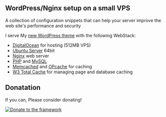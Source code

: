 ## WordPress/Nginx setup on a small VPS
A collection of configuration snippets that can help your server improve the web site's performance and security

I serve My [new WordPress theme](http://starter.croti.com/) with the following WebStack:

* [DigitalOcean](https://www.digitalocean.com/?refcode=15811ecfb795) for hosting (512MB VPS)
* [Ubuntu Server](http://www.ubuntu.com/server) 64bit
* [Nginx](http://nginx.org/) web server
* [PHP](http://www.php.net/) and [MySQL](http://dev.mysql.com)
* [Memcached](http://memcached.org/) and [OPcache](http://php.net/manual/en/book.opcache.php) for caching
* [W3 Total Cache](https://wordpress.org/plugins/w3-total-cache/) for managing page and database caching

## Donatation 
If you can, Please consider donating!

[![Donate to the framework](https://www.paypalobjects.com/en_US/i/btn/btn_donateCC_LG.gif "Donate to the rookie")](https://www.paypal.com/cgi-bin/webscr?cmd=_s-xclick&hosted_button_id=JUXUWMEFUEJPW)
